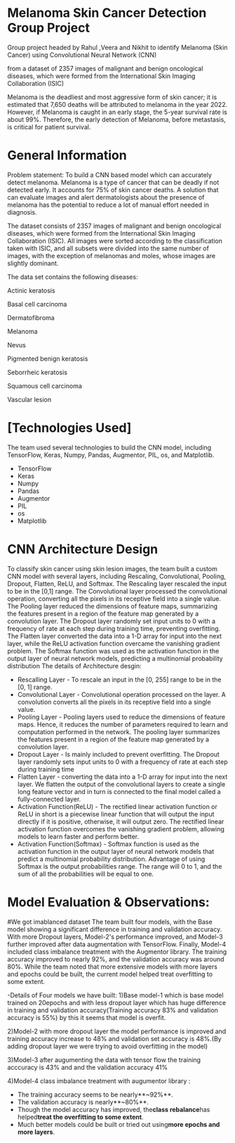 # Melanoma Skin Cancer Detection Group Project
Group project headed by Rahul ,Veera and Nikhit to identify Melanoma (Skin Cancer) using Convolutional Neural Network (CNN)

from a dataset of 2357 images of malignant and benign oncological diseases, which were formed from the International Skin Imaging Collaboration (ISIC)

Melanoma is the deadliest and most aggressive form of skin cancer; it is estimated that 7,650 deaths will be attributed to melanoma in the year 2022. However, if Melanoma is caught in an early stage, the 5-year survival rate is about 99%. Therefore, the early detection of Melanoma, before metastasis, is critical for patient survival.

# General Information

Problem statement: To build a CNN based model which can accurately detect melanoma. Melanoma is a type of cancer that can be deadly if not detected early. It accounts for 75% of skin cancer deaths. A solution that can evaluate images and alert dermatologists about the presence of melanoma has the potential to reduce a lot of manual effort needed in diagnosis.

The dataset consists of 2357 images of malignant and benign oncological diseases, which were formed from the International Skin Imaging Collaboration (ISIC). All images were sorted according to the classification taken with ISIC, and all subsets were divided into the same number of images, with the exception of melanomas and moles, whose images are slightly dominant.

The data set contains the following diseases:

Actinic keratosis

Basal cell carcinoma

Dermatofibroma

Melanoma

Nevus

Pigmented benign keratosis

Seborrheic keratosis

Squamous cell carcinoma

Vascular lesion

# [Technologies Used]
The team used several technologies to build the CNN model, including TensorFlow, Keras, Numpy, Pandas, Augmentor, PIL, os, and Matplotlib.
- TensorFlow
- Keras 
- Numpy
- Pandas
- Augmentor
- PIL
- os
- Matplotlib

# CNN Architecture Design
To classify skin cancer using skin lesion images, the team built a custom CNN model with several layers, including Rescaling, Convolutional, Pooling, Dropout, Flatten, ReLU, and Softmax. The Rescaling layer rescaled the input to be in the [0,1] range. The Convolutional layer processed the convolutional operation, converting all the pixels in its receptive field into a single value. The Pooling layer reduced the dimensions of feature maps, summarizing the features present in a region of the feature map generated by a convolution layer. The Dropout layer randomly set input units to 0 with a frequency of rate at each step during training time, preventing overfitting. The Flatten layer converted the data into a 1-D array for input into the next layer, while the ReLU activation function overcame the vanishing gradient problem. The Softmax function was used as the activation function in the output layer of neural network models, predicting a multinomial probability distribution
The details of Architecture desgin:
- Rescalling Layer - To rescale an input in the [0, 255] range to be in the [0, 1] range.
- Convolutional Layer - Convolutional operation processed on the layer. A convolution converts all the pixels in its receptive field into a single value. 
- Pooling Layer - Pooling layers used to reduce the dimensions of feature maps. Hence, it reduces the number of parameters required to learn and computation performed in the network. The pooling layer summarizes the features present in a region of the feature map generated by a convolution layer.
- Dropout Layer - Is mainly included to prevent overfitting. The Dropout layer randomly sets input units to 0 with a frequency of rate at each step during training time
- Flatten Layer - converting the data into a 1-D array for input into the next layer. We flatten the output of the convolutional layers to create a single long feature vector and in turn is connected to the final model called a fully-connected layer.
- Activation Function(ReLU) - The rectified linear activation function or ReLU in short is a piecewise linear function that will output the input directly if it is positive, otherwise, it will output zero. The rectified linear activation function overcomes the vanishing gradient problem, allowing models to learn faster and perform better.
- Activation Function(Softmax) - Softmax function is used as the activation function in the output layer of neural network models that predict a multinomial probability distribution. Advantage of using Softmax is the output probabilities range. The range will 0 to 1, and the sum of all the probabilities will be equal to one.

# Model Evaluation & Observations:
#We got imablanced dataset The team built four models, with the Base model showing a significant difference in training and validation accuracy. With more Dropout layers, Model-2's performance improved, and Model-3 further improved after data augmentation with TensorFlow. Finally, Model-4 included class imbalance treatment with the Augmentor library. The training accuracy improved to nearly 92%, and the validation accuracy was around 80%. While the team noted that more extensive models with more layers and epochs could be built, the current model helped treat overfitting to some extent.

-Details of Four models we have built:
1)Base model-1 which is base model trained on 20epochs and with less dropout layer which has huge difference in training and validation accuracy(Training accuracy 83% and validation accuracy is 55%) by this it seems that model is overfit.

2)Model-2 with more dropout layer the model performance is improved and training accuracy increase to 48% and validation set accuracy is 48%.(By adding dropout layer we were trying to avoid overfitting in the model)

3)Model-3 after augumenting the data with tensor flow  the training acccuracy is 43% and and the validation accuracy
41% 

4)Model-4 class imbalance treatment with augumentor library :
- The training accuracy seems to be nearly**~92%**.
- The validation accuracy is nearly**~80%**.
- Though the model accuracy has improved, the**class rebalance**has helped**treat the overfitting to some extent**.
- Much better models could be built or tried out using**more epochs and more layers**.
